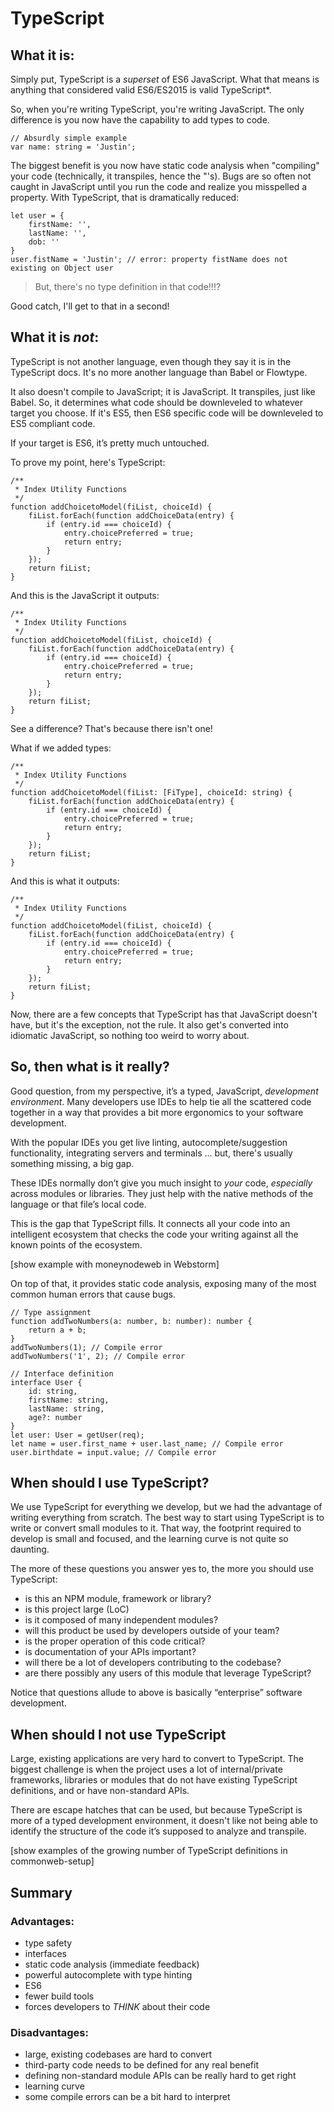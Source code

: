 # TypeScript

## What it is:

Simply put, TypeScript is a *superset* of ES6 JavaScript. What that means is anything that considered valid ES6/ES2015 is valid TypeScript*.

So, when you're writing TypeScript, you're writing JavaScript. The only difference is you now have the capability to add types to code.

```
// Absurdly simple example
var name: string = 'Justin';
```

The biggest benefit is you now have static code analysis when "compiling" your code (technically, it transpiles, hence the "'s). Bugs are so often not caught in JavaScript until you run the code and realize you misspelled a property. With TypeScript, that is dramatically reduced:

```
let user = {
	firstName: '',
	lastName: '',
	dob: ''
}
user.fistName = 'Justin'; // error: property fistName does not existing on Object user
```

> But, there's no type definition in that code!!!?

Good catch, I'll get to that in a second!

## What it is *not*:

TypeScript is not another language, even though they say it is in the TypeScript docs. It's no more another language than Babel or Flowtype.

It also doesn't compile to JavaScript; it is JavaScript. It transpiles, just like Babel. So, it determines what code should be downleveled to whatever target you choose. If it's ES5, then ES6 specific code will be downleveled to ES5 compliant code.

If your target is ES6, it’s pretty much untouched.

To prove my point, here's TypeScript:

```
/**
 * Index Utility Functions
 */
function addChoicetoModel(fiList, choiceId) {
	fiList.forEach(function addChoiceData(entry) {
		if (entry.id === choiceId) {
			entry.choicePreferred = true;
			return entry;
		}
	});
	return fiList;
}
```

And this is the JavaScript it outputs:

```
/**
 * Index Utility Functions
 */
function addChoicetoModel(fiList, choiceId) {
	fiList.forEach(function addChoiceData(entry) {
		if (entry.id === choiceId) {
			entry.choicePreferred = true;
			return entry;
		}
	});
	return fiList;
}
```

See a difference? That's because there isn't one!

What if we added types:

```
/**
 * Index Utility Functions
 */
function addChoicetoModel(fiList: [FiType], choiceId: string) {
	fiList.forEach(function addChoiceData(entry) {
		if (entry.id === choiceId) {
			entry.choicePreferred = true;
			return entry;
		}
	});
	return fiList;
}
```

And this is what it outputs:

```
/**
 * Index Utility Functions
 */
function addChoicetoModel(fiList, choiceId) {
	fiList.forEach(function addChoiceData(entry) {
		if (entry.id === choiceId) {
			entry.choicePreferred = true;
			return entry;
		}
	});
	return fiList;
}
```


Now, there are a few concepts that TypeScript has that JavaScript doesn't have, but it's the exception, not the rule. It also get's converted into idiomatic JavaScript, so nothing too weird to worry about.

## So, then what is it really?

Good question, from my perspective, it’s a typed, JavaScript, *development environment*. Many developers use IDEs to help tie all the scattered code together in a way that provides a bit more ergonomics to your software development.

With the popular IDEs you get live linting, autocomplete/suggestion functionality, integrating servers and terminals ... but, there's usually something missing, a big gap.

These IDEs normally don’t give you much insight to *your* code, *especially* across modules or libraries. They just help with the native methods of the language or that file’s local code.

This is the gap that TypeScript fills. It connects all your code into an intelligent ecosystem that checks the code your writing against all the known points of the ecosystem.

[show example with moneynodeweb in Webstorm]

On top of that, it provides static code analysis, exposing many of the most common human errors that cause bugs.

```
// Type assignment
function addTwoNumbers(a: number, b: number): number {
	return a + b;
}
addTwoNumbers(1); // Compile error
addTwoNumbers('1', 2); // Compile error

// Interface definition
interface User {
	id: string,
	firstName: string,
	lastName: string,
	age?: number
}
let user: User = getUser(req);
let name = user.first_name + user.last_name; // Compile error
user.birthdate = input.value; // Compile error
```

## When should I use TypeScript?

We use TypeScript for everything we develop, but we had the advantage of writing everything from scratch. The best way to start using TypeScript is to write or convert small modules to it. That way, the footprint required to develop is small and focused, and the learning curve is not quite so daunting.

The more of these questions you answer yes to, the more you should use TypeScript:

- is this an NPM module, framework or library?
- is this project large (LoC)
- is it composed of many independent modules?
- will this product be used by developers outside of your team?
- is the proper operation of this code critical?
- is documentation of your APIs important?
- will there be a lot of developers contributing to the codebase?
- are there possibly any users of this module that leverage TypeScript?

Notice that questions allude to above is basically “enterprise” software development.

## When should I not use TypeScript

Large, existing applications are very hard to convert to TypeScript. The biggest challenge is when the project uses a lot of internal/private frameworks, libraries or modules that do not have existing TypeScript definitions, and or have non-standard APIs.

There are escape hatches that can be used, but because TypeScript is more of a typed development environment, it doesn't like not being able to identify the structure of the code it’s supposed to analyze and transpile.

[show examples of the growing number of TypeScript definitions in commonweb-setup]

## Summary

### Advantages:

- type safety
- interfaces
- static code analysis (immediate feedback)
- powerful autocomplete with type hinting
- ES6
- fewer build tools
- forces developers to *THINK* about their code

### Disadvantages:

- large, existing codebases are hard to convert
- third-party code needs to be defined for any real benefit
- defining non-standard module APIs can be really hard to get right
- learning curve
- some compile errors can be a bit hard to interpret





